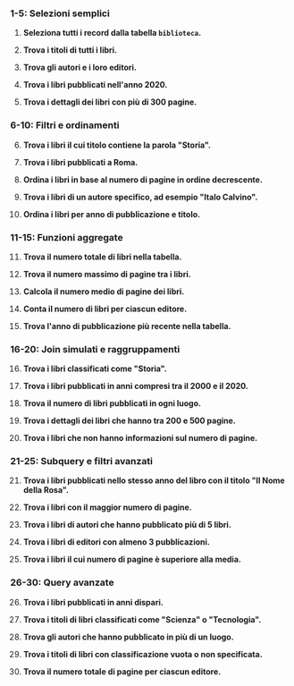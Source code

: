 

### **1-5: Selezioni semplici**

1. **Seleziona tutti i record dalla tabella `biblioteca`.**

2. **Trova i titoli di tutti i libri.**

3. **Trova gli autori e i loro editori.**

4. **Trova i libri pubblicati nell'anno 2020.**

5. **Trova i dettagli dei libri con più di 300 pagine.**

### **6-10: Filtri e ordinamenti**

6. **Trova i libri il cui titolo contiene la parola "Storia".**

7. **Trova i libri pubblicati a Roma.**

8. **Ordina i libri in base al numero di pagine in ordine decrescente.**

9. **Trova i libri di un autore specifico, ad esempio "Italo Calvino".**

10. **Ordina i libri per anno di pubblicazione e titolo.**

### **11-15: Funzioni aggregate**


11. **Trova il numero totale di libri nella tabella.**

12. **Trova il numero massimo di pagine tra i libri.**

13. **Calcola il numero medio di pagine dei libri.**

14. **Conta il numero di libri per ciascun editore.**

15. **Trova l'anno di pubblicazione più recente nella tabella.**

### **16-20: Join simulati e raggruppamenti**
16. **Trova i libri classificati come "Storia".**

17. **Trova i libri pubblicati in anni compresi tra il 2000 e il 2020.**

18. **Trova il numero di libri pubblicati in ogni luogo.**

19. **Trova i dettagli dei libri che hanno tra 200 e 500 pagine.**

20. **Trova i libri che non hanno informazioni sul numero di pagine.**

### **21-25: Subquery e filtri avanzati**

21. **Trova i libri pubblicati nello stesso anno del libro con il titolo "Il Nome della Rosa".**

22. **Trova i libri con il maggior numero di pagine.**

23. **Trova i libri di autori che hanno pubblicato più di 5 libri.**

24. **Trova i libri di editori con almeno 3 pubblicazioni.**

25. **Trova i libri il cui numero di pagine è superiore alla media.**

### **26-30: Query avanzate**

26. **Trova i libri pubblicati in anni dispari.**

27. **Trova i titoli di libri classificati come "Scienza" o "Tecnologia".**

28. **Trova gli autori che hanno pubblicato in più di un luogo.**

29. **Trova i titoli di libri con classificazione vuota o non specificata.**

30. **Trova il numero totale di pagine per ciascun editore.**
